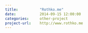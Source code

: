 ```yaml
---
title:          "Rothko.me"
date:           2014-09-15 12:00:00
categories:     other-project
project-url:    http://www.rothko.me
---
```

